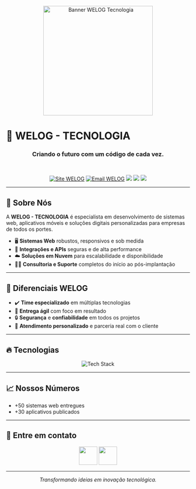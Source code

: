 <!-- Banner institucional WELOG -->
<p align="center">
  <img src="https://welog.com.br/img/welog.png" alt="Banner WELOG Tecnologia" width="300"/>
</p>

<h1>🚀 WELOG - TECNOLOGIA</h1>
<h3 align="center">Criando o futuro com um código de cada vez.</h3>
<br>
<p align="center">
  <a href="https://www.welog.com.br/" target="_blank"><img src="https://img.shields.io/badge/Site-Visite-00c3ff?style=for-the-badge&logo=internet-explorer&logoColor=white" alt="Site WELOG"></a>
  <a href="mailto:contato@welog.com.br"><img src="https://img.shields.io/badge/Contato-Email-0078D4?style=for-the-badge&logo=microsoft-outlook&logoColor=white" alt="Email WELOG"></a>
  <img src="https://img.shields.io/badge/Web%20Apps-%231572B6.svg?style=for-the-badge&logo=html5&logoColor=white"/>
  <img src="https://img.shields.io/badge/Mobile%20Apps-25D366?style=for-the-badge&logo=android&logoColor=white"/>
  <img src="https://img.shields.io/badge/API%20REST-ffca28?style=for-the-badge&logo=server&logoColor=white"/>
</p>

---

## 💼 Sobre Nós

A **WELOG - TECNOLOGIA** é especialista em desenvolvimento de sistemas web, aplicativos móveis e soluções digitais personalizadas para empresas de todos os portes.

- 🖥️ **Sistemas Web** robustos, responsivos e sob medida
- 🔗 **Integrações e APIs** seguras e de alta performance
- ☁️ **Soluções em Nuvem** para escalabilidade e disponibilidade
- 👨‍💻 **Consultoria e Suporte** completos do início ao pós-implantação

---

## 🌟 Diferenciais WELOG

- ✔️ **Time especializado** em múltiplas tecnologias
- 🚀 **Entrega ágil** com foco em resultado
- 🔒 **Segurança** e **confiabilidade** em todos os projetos
- 🤝 **Atendimento personalizado** e parceria real com o cliente

---

## 🔥 Tecnologias

<p align="center">
  <img src="https://skillicons.dev/icons?i=php,js,ts,react,nodejs,flutter,python,mysql,aws,azure,html,css" alt="Tech Stack" />
</p>

---

## 📈 Nossos Números

- +50 sistemas web entregues
- +30 aplicativos publicados

---

## 💬 Entre em contato

<p align="center">
  <a href="mailto:contato@welog.com.br"><img src="https://media.giphy.com/media/3o7aCUcSU2QF1F1Tmw/giphy.gif" width="50"></a>
  <a href="https://www.welog.com.br/" target="_blank"><img src="https://media.giphy.com/media/v1.Y2lkPTc5MGI3NjExMjNqcGd6d29heWhvZDV0YjZ1NWF0Ym45bThxZGViOG9sdWhodDV6cCZlcD12MV9naWZzX3NlYXJjaCZjdD1n/rHZlF5Kt5Zx2/giphy.gif" width="50"></a>
</p>

---

<p align="center"><i>Transformando ideias em inovação tecnológica.</i></p>
